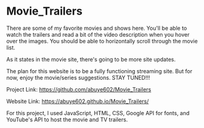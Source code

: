 # Movie_Trailers

There are some of my favorite movies and shows here. You'll be able to watch the trailers and read a bit of the video description when you hover over the images. You should be able to horizontally scroll through the movie list.

As it states in the movie site, there's going to be more site updates.

The plan for this website is to be a fully functioning streaming site. But for now, enjoy the movie/series suggestions. STAY TUNED!!!

Project Link: https://github.com/abuye602/Movie_Trailers

Website Link: https://abuye602.github.io/Movie_Trailers/

For this project, I used JavaScript, HTML, CSS, Google API for fonts, and YouTube's API to host the movie and TV trailers.
